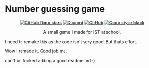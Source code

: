 # Number guessing game

<div align="center">

[![GitHub Repo stars](https://img.shields.io/github/stars/immortalterror/Number-guessing-game?style=plastic)](https://www.youtube.com/watch?v=dQw4w9WgXcQ)
[![Discord](https://img.shields.io/discord/760686151736229938?label=Discord&style=plastic)](https://discord.gg/pqAFVCKZhz)
[![GitHub](https://img.shields.io/github/license/ImmortalTerror/Number-guessing-game)](https://github.com/ImmortalTerror/Number-guessing-game/blob/main/LICENSE)
[![Code style: black](https://img.shields.io/badge/code%20style-black-000000.svg)](https://github.com/psf/black)

A small game I made for IST at school.

</div>

~~I need to remake this as the code isn't very good. But thats effort.~~

Wow I remade it. Good job me.

can't be fucked adding a good readme.md :)
